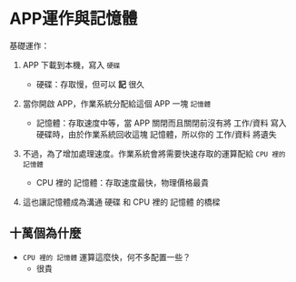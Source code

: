 # APP運作與記憶體

基礎運作：

1. APP 下載到本機，寫入 `硬碟`
   * 硬碟：存取慢，但可以 **記** 很久

2. 當你開啟 APP，作業系統分配給這個 APP 一塊 `記憶體`
   * 記憶體：存取速度中等，當 APP 關閉而且關閉前沒有將 工作/資料 寫入 硬碟時，由於作業系統回收這塊 記憶體，所以你的 工作/資料 將遺失

3. 不過，為了增加處理速度。作業系統會將需要快速存取的運算配給 `CPU 裡的 記憶體`
   * CPU 裡的 記憶體：存取速度最快，物理價格最貴

4. 這也讓記憶體成為溝通 硬碟 和 CPU 裡的 記憶體 的橋樑

## 十萬個為什麼

* `CPU 裡的 記憶體` 運算這麼快，何不多配置一些？
  * 很貴
